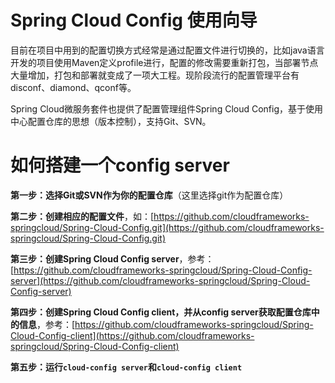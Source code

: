 # Spring Cloud Config 使用向导

目前在项目中用到的配置切换方式经常是通过配置文件进行切换的，比如java语言开发的项目使用Maven定义profile进行，配置的修改需要重新打包，当部署节点大量增加，打包和部署就变成了一项大工程。现阶段流行的配置管理平台有disconf、diamond、qconf等。

Spring Cloud微服务套件也提供了配置管理组件Spring Cloud Config，基于使用中心配置仓库的思想（版本控制），支持Git、SVN。

# 如何搭建一个config server

**第一步：选择Git或SVN作为你的配置仓库**（这里选择git作为配置仓库）

**第二步：创建相应的配置文件**，如：[https://github.com/cloudframeworks-springcloud/Spring-Cloud-Config.git](https://github.com/cloudframeworks-springcloud/Spring-Cloud-Config.git)

**第三步：创建Spring Cloud Config server**，参考：[https://github.com/cloudframeworks-springcloud/Spring-Cloud-Config-server](https://github.com/cloudframeworks-springcloud/Spring-Cloud-Config-server)

**第四步：创建Spring Cloud Config client，并从config server获取配置仓库中的信息**，参考：[https://github.com/cloudframeworks-springcloud/Spring-Cloud-Config-client](https://github.com/cloudframeworks-springcloud/Spring-Cloud-Config-client)

**第五步：运行`cloud-config server`和`cloud-config client`**
